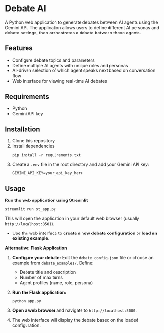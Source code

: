 # Debate AI

A Python web application to generate debates between AI agents using the Gemini API. The application allows users to define different AI personas and debate settings, then orchestrates a debate between these agents.

## Features

- Configure debate topics and parameters
- Define multiple AI agents with unique roles and personas
- AI-driven selection of which agent speaks next based on conversation flow
- Web interface for viewing real-time AI debates

## Requirements

- Python
- Gemini API key

## Installation

1. Clone this repository
2. Install dependencies:
   ```
   pip install -r requirements.txt
   ```
3. Create a `.env` file in the root directory and add your Gemini API key:
   ```
   GEMINI_API_KEY=your_api_key_here
   ```

## Usage

**Run the web application using Streamlit**
```
streamlit run st_app.py
```
This will open the application in your default web browser (usually `http://localhost:8501`).
* Use the web interface to **create a new debate configuration** or **load an existing example**.

**Alternative: Flask Application**

1. **Configure your debate:** Edit the `debate_config.json` file or choose an example from `debate_examples/`. Define:
   * Debate title and description
   * Number of max turns
   * Agent profiles (name, role, persona)

2. **Run the Flask application:**
   ```
   python app.py
   ```

3. **Open a web browser** and navigate to `http://localhost:5000`.

4. The web interface will display the debate based on the loaded configuration.